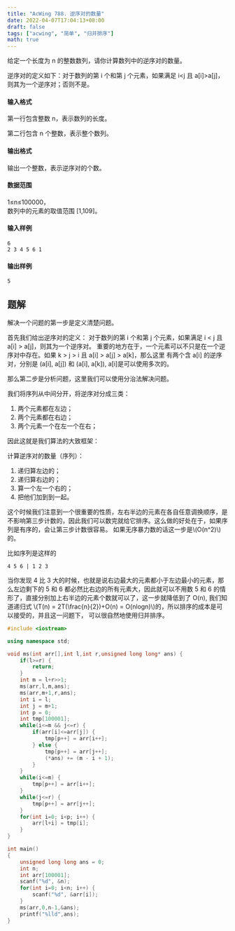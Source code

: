 ```yaml
---
title: "AcWing 788. 逆序对的数量"
date: 2022-04-07T17:04:13+08:00
draft: false
tags: ["acwing", "简单", "归并排序"]
math: true
---
```


给定一个长度为 n 的整数数列，请你计算数列中的逆序对的数量。

逆序对的定义如下：对于数列的第 i 个和第 j 个元素，如果满足 i<j 且 a[i]>a[j]，则其为一个逆序对；否则不是。

<!--more-->

#### 输入格式

第一行包含整数 n，表示数列的长度。

第二行包含 n 个整数，表示整个数列。

#### 输出格式

输出一个整数，表示逆序对的个数。

#### 数据范围

1≤n≤100000，  
数列中的元素的取值范围 [1,109]。

#### 输入样例

```
6
2 3 4 5 6 1
```

#### 输出样例

```
5
```

## 题解

解决一个问题的第一步是定义清楚问题。

首先我们给出逆序对的定义：
对于数列的第 i 个和第 j 个元素，如果满足 i < j 且 a[i] > a[j]，则其为一个逆序对。
重要的地方在于，一个元素可以不只是在一个逆序对中存在。如果 k > j > i 且 a[i] > a[j] > a[k]，那么这里
有两个含 a[i] 的逆序对，分别是 (a[i], a[j]) 和 (a[i], a[k]), a[i]是可以使用多次的。

那么第二步是分析问题，这里我们可以使用分治法解决问题。

我们将序列从中间分开，将逆序对分成三类：

1. 两个元素都在左边；
2. 两个元素都在右边；
3. 两个元素一个在左一个在右；

因此这就是我们算法的大致框架：

计算逆序对的数量（序列）：

1. 递归算左边的；
2. 递归算右边的；
3. 算一个左一个右的；
4. 把他们加到到一起。

这个时候我们注意到一个很重要的性质，左右半边的元素在各自任意调换顺序，是不影响第三步计数的，因此我们可以数完就给它排序。这么做的好处在于，如果序列是有序的，会让第三步计数很容易。
如果无序暴力数的话这一步是\\(O(n^2)\\)的。

比如序列是这样的

```
4 5 6 | 1 2 3
```

当你发现 4 比 3 大的时候，也就是说右边最大的元素都小于左边最小的元素，那么左边剩下的 5 和 6 都必然比右边的所有元素大，因此就可以不用数 5 和 6 的情形了，直接分别加上右半边的元素个数就可以了，这一步就降低到了
O(n), 我们知道递归式 \\(T(n) = 2T(\frac{n}{2})+O(n) = O(nlogn)\\)的，所以排序的成本是可以接受的，并且这一问题下，
可以很自然地使用归并排序。

```cpp
#include <iostream>

using namespace std;

void ms(int arr[],int l,int r,unsigned long long* ans) {
    if(l>=r) {
        return;
    }
    int m = l+r>>1;
    ms(arr,l,m,ans);
    ms(arr,m+1,r,ans);
    int i = l;
    int j = m+1;
    int p = 0;
    int tmp[100001];
    while(i<=m && j<=r) {
        if(arr[i]<=arr[j]) {
            tmp[p++] = arr[i++];
        } else {
            tmp[p++] = arr[j++];
            (*ans) += (m - i + 1);
        }
    }
    while(i<=m) {
        tmp[p++] = arr[i++];
    }
    while(j<=r) {
        tmp[p++] = arr[j++];
    }
    for(int i=0; i<p; i++) {
        arr[l+i] = tmp[i];
    }
}

int main()
{
    unsigned long long ans = 0;
    int n;
    int arr[100001];
    scanf("%d", &n);
    for(int i=0; i<n; i++) {
        scanf("%d", &arr[i]);
    }
    ms(arr,0,n-1,&ans);
    printf("%lld",ans);
}
```
